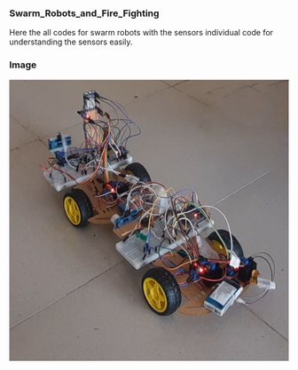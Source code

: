 ### Swarm_Robots_and_Fire_Fighting
Here the all codes for swarm robots with the sensors individual code for understanding the sensors easily.
### Image
![](Swarm_Robots.jpg)

